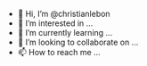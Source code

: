- 👋 Hi, I’m @christianlebon
- 👀 I’m interested in ...
- 🌱 I’m currently learning ...
- 💞️ I’m looking to collaborate on ...
- 📫 How to reach me ...

<!---
christianlebon/christianlebon is a ✨ special ✨ repository because its `README.md` (this file) appears on your GitHub profile.
You can click the Preview link to take a look at your changes.
--->
